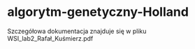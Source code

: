 # algorytm-genetyczny-Holland



Szczegółowa dokumentacja znajduje się w pliku WSI_lab2_Rafał_Kuśmierz.pdf
